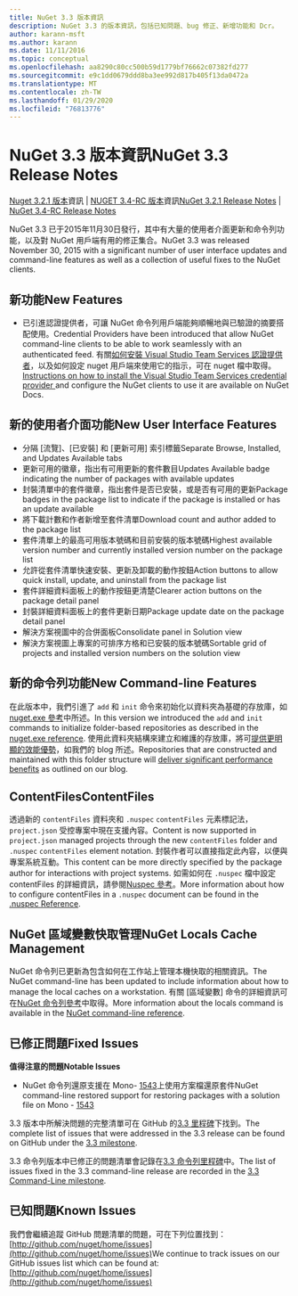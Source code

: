 ```yaml
---
title: NuGet 3.3 版本資訊
description: NuGet 3.3 的版本資訊，包括已知問題、bug 修正、新增功能和 Dcr。
author: karann-msft
ms.author: karann
ms.date: 11/11/2016
ms.topic: conceptual
ms.openlocfilehash: aa8290c80cc500b59d1779bf76662c07382fd277
ms.sourcegitcommit: e9c1dd0679ddd8ba3ee992d817b405f13da0472a
ms.translationtype: MT
ms.contentlocale: zh-TW
ms.lasthandoff: 01/29/2020
ms.locfileid: "76813776"
---
```

# <a name="nuget-33-release-notes"></a><span data-ttu-id="cf85a-103">NuGet 3.3 版本資訊</span><span class="sxs-lookup"><span data-stu-id="cf85a-103">NuGet 3.3 Release Notes</span></span>

<span data-ttu-id="cf85a-104">[Nuget 3.2.1 版本](../release-notes/nuget-3.2.1.md)資訊 | [NUGET 3.4-RC 版本](../release-notes/nuget-3.4-RC.md)資訊</span><span class="sxs-lookup"><span data-stu-id="cf85a-104">[NuGet 3.2.1 Release Notes](../release-notes/nuget-3.2.1.md) | [NuGet 3.4-RC Release Notes](../release-notes/nuget-3.4-RC.md)</span></span>

<span data-ttu-id="cf85a-105">NuGet 3.3 已于2015年11月30日發行，其中有大量的使用者介面更新和命令列功能，以及對 NuGet 用戶端有用的修正集合。</span><span class="sxs-lookup"><span data-stu-id="cf85a-105">NuGet 3.3 was released November 30, 2015 with a significant number of user interface updates and command-line features as well as a collection of useful fixes to the NuGet clients.</span></span>

## <a name="new-features"></a><span data-ttu-id="cf85a-106">新功能</span><span class="sxs-lookup"><span data-stu-id="cf85a-106">New Features</span></span>

* <span data-ttu-id="cf85a-107">已引進認證提供者，可讓 NuGet 命令列用戶端能夠順暢地與已驗證的摘要搭配使用。</span><span class="sxs-lookup"><span data-stu-id="cf85a-107">Credential Providers have been introduced that allow NuGet command-line clients to be able to work seamlessly with an authenticated feed.</span></span> <span data-ttu-id="cf85a-108">有關[如何安裝 Visual Studio Team Services 認證提供者](../reference/extensibility/nuget-exe-credential-providers.md)，以及如何設定 nuget 用戶端來使用它的指示，可在 nuget 檔中取得。</span><span class="sxs-lookup"><span data-stu-id="cf85a-108">[Instructions on how to install the Visual Studio Team Services credential provider ](../reference/extensibility/nuget-exe-credential-providers.md) and configure the NuGet clients to use it are available on NuGet Docs.</span></span>

## <a name="new-user-interface-features"></a><span data-ttu-id="cf85a-109">新的使用者介面功能</span><span class="sxs-lookup"><span data-stu-id="cf85a-109">New User Interface Features</span></span>

* <span data-ttu-id="cf85a-110">分隔 [流覽]、[已安裝] 和 [更新可用] 索引標籤</span><span class="sxs-lookup"><span data-stu-id="cf85a-110">Separate Browse, Installed, and Updates Available tabs</span></span>
* <span data-ttu-id="cf85a-111">更新可用的徽章，指出有可用更新的套件數目</span><span class="sxs-lookup"><span data-stu-id="cf85a-111">Updates Available badge indicating the number of packages with available updates</span></span>
* <span data-ttu-id="cf85a-112">封裝清單中的套件徽章，指出套件是否已安裝，或是否有可用的更新</span><span class="sxs-lookup"><span data-stu-id="cf85a-112">Package badges in the package list to indicate if the package is installed or has an update available</span></span>
* <span data-ttu-id="cf85a-113">將下載計數和作者新增至套件清單</span><span class="sxs-lookup"><span data-stu-id="cf85a-113">Download count and author added to the package list</span></span>
* <span data-ttu-id="cf85a-114">套件清單上的最高可用版本號碼和目前安裝的版本號碼</span><span class="sxs-lookup"><span data-stu-id="cf85a-114">Highest available version number and currently installed version number on the package list</span></span>
* <span data-ttu-id="cf85a-115">允許從套件清單快速安裝、更新及卸載的動作按鈕</span><span class="sxs-lookup"><span data-stu-id="cf85a-115">Action buttons to allow quick install, update, and uninstall from the package list</span></span>
* <span data-ttu-id="cf85a-116">套件詳細資料面板上的動作按鈕更清楚</span><span class="sxs-lookup"><span data-stu-id="cf85a-116">Clearer action buttons on the package detail panel</span></span>
* <span data-ttu-id="cf85a-117">封裝詳細資料面板上的套件更新日期</span><span class="sxs-lookup"><span data-stu-id="cf85a-117">Package update date on the package detail panel</span></span>
* <span data-ttu-id="cf85a-118">解決方案視圖中的合併面板</span><span class="sxs-lookup"><span data-stu-id="cf85a-118">Consolidate panel in Solution view</span></span>
* <span data-ttu-id="cf85a-119">解決方案視圖上專案的可排序方格和已安裝的版本號碼</span><span class="sxs-lookup"><span data-stu-id="cf85a-119">Sortable grid of projects and installed version numbers on the solution view</span></span>

## <a name="new-command-line-features"></a><span data-ttu-id="cf85a-120">新的命令列功能</span><span class="sxs-lookup"><span data-stu-id="cf85a-120">New Command-line Features</span></span>

<span data-ttu-id="cf85a-121">在此版本中，我們引進了 `add` 和 `init` 命令來初始化以資料夾為基礎的存放庫，如[nuget.exe 參考](../reference/nuget-exe-cli-reference.md)中所述。</span><span class="sxs-lookup"><span data-stu-id="cf85a-121">In this version we introduced the `add` and `init` commands to initialize folder-based repositories as described in the [nuget.exe reference](../reference/nuget-exe-cli-reference.md).</span></span> <span data-ttu-id="cf85a-122">使用此資料夾結構來建立和維護的存放庫，將可[提供更明顯的效能優勢](http://blog.nuget.org/20150922/Accelerate-Package-Source.html)，如我們的 blog 所述。</span><span class="sxs-lookup"><span data-stu-id="cf85a-122">Repositories that are constructed and maintained with this folder structure will [deliver significant performance benefits](http://blog.nuget.org/20150922/Accelerate-Package-Source.html) as outlined on our blog.</span></span>

## <a name="contentfiles"></a><span data-ttu-id="cf85a-123">ContentFiles</span><span class="sxs-lookup"><span data-stu-id="cf85a-123">ContentFiles</span></span>

<span data-ttu-id="cf85a-124">透過新的 `contentFiles` 資料夾和 `.nuspec` `contentFiles` 元素標記法，`project.json` 受控專案中現在支援內容。</span><span class="sxs-lookup"><span data-stu-id="cf85a-124">Content is now supported in `project.json` managed projects through the new `contentFiles` folder and `.nuspec` `contentFiles` element notation.</span></span>  <span data-ttu-id="cf85a-125">封裝作者可以直接指定此內容，以便與專案系統互動。</span><span class="sxs-lookup"><span data-stu-id="cf85a-125">This content can be more directly specified by the package author for interactions with project systems.</span></span>  <span data-ttu-id="cf85a-126">如需如何在 `.nuspec` 檔中設定 contentFiles 的詳細資訊，請參閱[Nuspec 參考](../reference/nuspec.md)。</span><span class="sxs-lookup"><span data-stu-id="cf85a-126">More information about how to configure contentFiles in a `.nuspec` document can be found in the [.nuspec Reference](../reference/nuspec.md).</span></span>

## <a name="nuget-locals-cache-management"></a><span data-ttu-id="cf85a-127">NuGet 區域變數快取管理</span><span class="sxs-lookup"><span data-stu-id="cf85a-127">NuGet Locals Cache Management</span></span>

<span data-ttu-id="cf85a-128">NuGet 命令列已更新為包含如何在工作站上管理本機快取的相關資訊。</span><span class="sxs-lookup"><span data-stu-id="cf85a-128">The NuGet command-line has been updated to include information about how to manage the local caches on a workstation.</span></span>  <span data-ttu-id="cf85a-129">有關 [區域變數] 命令的詳細資訊可在[NuGet 命令列參考](../reference/cli-reference/cli-ref-locals.md)中取得。</span><span class="sxs-lookup"><span data-stu-id="cf85a-129">More information about the locals command is available in the [NuGet command-line reference](../reference/cli-reference/cli-ref-locals.md).</span></span>

## <a name="fixed-issues"></a><span data-ttu-id="cf85a-130">已修正問題</span><span class="sxs-lookup"><span data-stu-id="cf85a-130">Fixed Issues</span></span>

<span data-ttu-id="cf85a-131">**值得注意的問題**</span><span class="sxs-lookup"><span data-stu-id="cf85a-131">**Notable Issues**</span></span>

* <span data-ttu-id="cf85a-132">NuGet 命令列還原支援在 Mono- [1543](https://github.com/NuGet/Home/issues/1543)上使用方案檔還原套件</span><span class="sxs-lookup"><span data-stu-id="cf85a-132">NuGet command-line restored support for restoring packages with a solution file on Mono - [1543](https://github.com/NuGet/Home/issues/1543)</span></span>

<span data-ttu-id="cf85a-133">3\.3 版本中所解決問題的完整清單可在 GitHub 的[3.3 里程碑](https://github.com/NuGet/Home/issues?q=is%3Aissue+milestone%3A3.3.0+is%3Aclosed)下找到。</span><span class="sxs-lookup"><span data-stu-id="cf85a-133">The complete list of issues that were addressed in the 3.3 release can be found on GitHub under the [3.3 milestone](https://github.com/NuGet/Home/issues?q=is%3Aissue+milestone%3A3.3.0+is%3Aclosed).</span></span>

<span data-ttu-id="cf85a-134">3\.3 命令列版本中已修正的問題清單會記錄在[3.3 命令列里程碑](https://github.com/NuGet/Home/issues?q=is%3Aissue+is%3Aclosed+milestone%3A3.3.0-commandline)中。</span><span class="sxs-lookup"><span data-stu-id="cf85a-134">The list of issues fixed in the 3.3 command-line release are recorded in the [3.3 Command-Line milestone](https://github.com/NuGet/Home/issues?q=is%3Aissue+is%3Aclosed+milestone%3A3.3.0-commandline).</span></span>

## <a name="known-issues"></a><span data-ttu-id="cf85a-135">已知問題</span><span class="sxs-lookup"><span data-stu-id="cf85a-135">Known Issues</span></span>

<span data-ttu-id="cf85a-136">我們會繼續追蹤 GitHub 問題清單的問題，可在下列位置找到： [http://github.com/nuget/home/issues](http://github.com/nuget/home/issues)</span><span class="sxs-lookup"><span data-stu-id="cf85a-136">We continue to track issues on our GitHub issues list which can be found at: [http://github.com/nuget/home/issues](http://github.com/nuget/home/issues)</span></span>